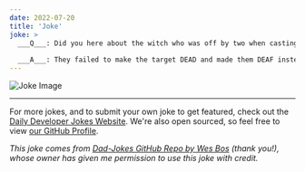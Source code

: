 ```yaml
---
date: 2022-07-20
title: 'Joke'
joke: >
  ___Q___: Did you here about the witch who was off by two when casting a hex?
  
  ___A___: They failed to make the target DEAD and made them DEAF instead!
---
```



![Joke Image](https://private.xtrp.io/projects/DailyDeveloperJokes/public_image_server/images/5e1259d54c109.png)

---

For more jokes, and to submit your own joke to get featured, check out the [Daily Developer Jokes Website](https://dailydeveloperjokes.github.io/). We're also open sourced, so feel free to view [our GitHub Profile](https://github.com/dailydeveloperjokes).


_This joke comes from [Dad-Jokes GitHub Repo by Wes Bos](https://github.com/wesbos/dad-jokes) (thank you!), whose owner has given me permission to use this joke with credit._

<!--
Joke text:
**Q**: Did you here about the witch who was off by two when casting a hex?

**A**: They failed to make the target DEAD and made them DEAF instead!
 -->


